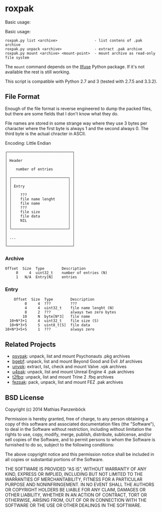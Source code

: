 roxpak
======

Basic usage:

Basic usage:

	roxpak.py list <archive>                 - list contens of .pak archive
	roxpak.py unpack <archive>               - extract .pak archive
	roxpak.py mount <archive> <mount-point>  - mount archive as read-only file system

The `mount` command depends on the [llfuse](https://code.google.com/p/python-llfuse/)
Python package. If it's not available the rest is still working.

This script is compatible with Python 2.7 and 3 (tested with 2.7.5 and 3.3.2).

File Format
-----------

Enough of the file format is reverse engineered to dump the packed files, but
there are some fields that I don't know what they do.

File names are stored in some strange way where they use 3 bytes per character
where the first byte is always 1 and the second always 0. The third byte is the
actual chracter in ASCII.

Encoding: Little Endian


	┌──────────────────────────────┐
	│                              │
	│ Header                       │
	│                              │
	│    number of entries         │
	│                              │
	│ ┌──────────────────────────┐ │
	│ │                          │ │
	│ │ Entry                    │ │
	│ │                          │ │
	│ │    ???                   │ │
	│ │    file name lenght      │ │
	│ │    file name             │ │
	│ │    ???                   │ │
	│ │    file size             │ │
	│ │    file data             │ │
	│ │    NIL                   │ │
	│ │                          │ │
	│ └──────────────────────────┘ │
	│                              │
	│ ...                          │
	│                              │
	└──────────────────────────────┘

### Archive

	Offset  Size  Type        Description
	     0     4  uint32_t    number of entries (N)
		 1   N/A  Entry[N]    entries

### Entry

	    Offset  Size  Type        Description
	         0     4  ???         ???
	         4     4  uint32_t    file name lenght (N)
	         8     2  ???         always two zero bytes
	        10     N  byte[N*3]   file name
	  10+N*3+1     4  uint32_t    file size (S)
      10+N*3+5     S  uint8_t[S]  file data
	10+N*3+5+S     1  ???         always zero

Related Projects
----------------

 * [psypak](https://github.com/panzi/psypak): unpack, list and mount Psychonauts .pkg archives
 * [bgebf](https://github.com/panzi/bgebf): unpack, list and mount Beyond Good and Evil .bf archives
 * [unvpk](https://bitbucket.org/panzi/unvpk): extract, list, check and mount Valve .vpk archives
 * [u4pak](https://github.com/panzi/u4pak): unpack, list and mount Unreal Engine 4 .pak archives
 * [t2fbq](https://github.com/panzi/t2fbq): unpack, list and mount Trine 2 .fbq archives
 * [fezpak](https://github.com/panzi/fezpak): pack, unpack, list and mount FEZ .pak archives

BSD License
-----------
Copyright (c) 2014 Mathias Panzenböck

Permission is hereby granted, free of charge, to any person obtaining a copy
of this software and associated documentation files (the "Software"), to deal
in the Software without restriction, including without limitation the rights
to use, copy, modify, merge, publish, distribute, sublicense, and/or sell
copies of the Software, and to permit persons to whom the Software is
furnished to do so, subject to the following conditions:

The above copyright notice and this permission notice shall be included in
all copies or substantial portions of the Software.

THE SOFTWARE IS PROVIDED "AS IS", WITHOUT WARRANTY OF ANY KIND, EXPRESS OR
IMPLIED, INCLUDING BUT NOT LIMITED TO THE WARRANTIES OF MERCHANTABILITY,
FITNESS FOR A PARTICULAR PURPOSE AND NONINFRINGEMENT. IN NO EVENT SHALL THE
AUTHORS OR COPYRIGHT HOLDERS BE LIABLE FOR ANY CLAIM, DAMAGES OR OTHER
LIABILITY, WHETHER IN AN ACTION OF CONTRACT, TORT OR OTHERWISE, ARISING FROM,
OUT OF OR IN CONNECTION WITH THE SOFTWARE OR THE USE OR OTHER DEALINGS IN
THE SOFTWARE.
